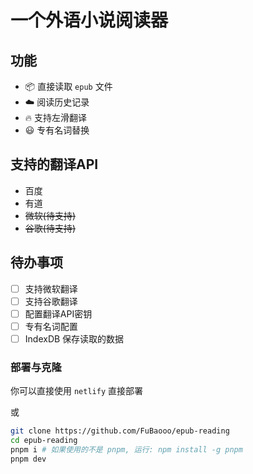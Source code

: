 <h1>
  <b>一个外语小说阅读器</b>
</h1>

## 功能

- 📦 直接读取 `epub` 文件
- ☁️ 阅读历史记录
- 🔥 支持左滑翻译
- 😃 专有名词替换

## 支持的翻译API

- 百度
- 有道
- ~~微软(待支持)~~
- ~~谷歌(待支持)~~

## 待办事项

- [ ] 支持微软翻译
- [ ] 支持谷歌翻译
- [ ] 配置翻译API密钥
- [ ] 专有名词配置
- [ ] IndexDB 保存读取的数据

### 部署与克隆

你可以直接使用 `netlify` 直接部署

或

```bash
git clone https://github.com/FuBaooo/epub-reading
cd epub-reading
pnpm i # 如果使用的不是 pnpm, 运行: npm install -g pnpm
pnpm dev
```
